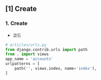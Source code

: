 ## [1] Create
### 1. Create
- 코드
```python
# articles/urls.py
from django.contrib.urls import path
from . import views
app_name = 'accounts'
urlpatterns = [
    path('', views.index, name='index'),
]
```
